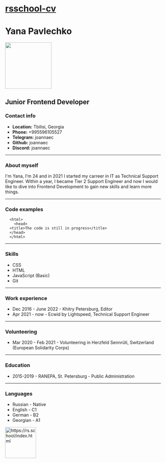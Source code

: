 # [rsschool-cv](https://joannaec.github.io/rsschool-cv/cv)

# Yana Pavlechko 

<img src="https://i.ibb.co/JQDjwqS/profile-picture.jpg" width="150" height="150">

## Junior Frontend Developer

### Contact info

+ **Location:** Tbilisi, Georgia
+ **Phone:** +995596105527
+ **Telegram:** joannaec
+ **Github:** joannaec
+ **Discord:** joannaec

---

### About myself

I'm Yana, I'm 24 and in 2021 I started my carreer in IT as Technical Support Engineer. Within a year, I became Tier 2 Support Engineer and now I would like to dive into Frontend Development to gain new skills and learn more things. 

---

### Code examples

      <html>
        <head>
      <title>The code is still in progress</title>
      </head>
      </html>

---

### Skills

* CSS
* HTML
* JavaScript (Basic)
* Git

---

### Work experience

* Dec 2016 - June 2022 - Khitry Petersburg, Editor
* Apr 2021 - now - Ecwid by Lightspeed, Technical Support Engineer

---

### Volunteering

* Mar 2020 - Feb 2021 - Volunteering in Herzfeld Sennrüti, Switzerland (European Solidarity Corps)

---

### Education

* 2015-2019 - RANEPA, St. Petersburg - Public Administration

---

### Languages

* Russian - Native
* English - C1
* German - B2
* Georgian - A1

<img src="https://images.opencollective.com/rsschool/c60db11/background.png" width="100" height="100" alt="https://rs.school/index.html">
